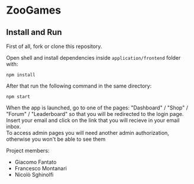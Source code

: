 # ZooGames

## Install and Run
First of all, fork or clone this repository. 

Open shell and install dependencies inside ```application/frontend``` folder with: 
```shell
npm install 
```

After that run the following command in the same directory:
```shell
npm start 
```

When the app is launched, go to one of the pages: "Dashboard" / "Shop" / "Forum" / "Leaderboard" so that you will be redirected to the login page.
Insert your email and click on the link that you will recieve in your email inbox. <br>
To access admin pages you will need another admin authorization, otherwise you won't be able to see them


Project members:
- Giacomo Fantato
- Francesco Montanari
- Nicolò Sghinolfi
